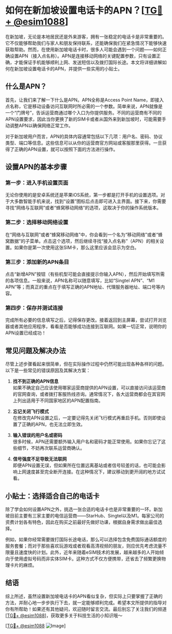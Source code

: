 # 如何在新加坡设置电话卡的APN？[[TG💪+ @esim1088](https://t.me/s/esim1088)]

在新加坡，无论是本地居民还是外来游客，拥有一张稳定的电话卡是非常重要的。它不仅能够帮助我们与家人和朋友保持联系，还能确保我们在紧急情况下能够快速获取帮助。然而，在使用新加坡电话卡时，很多人可能会遇到一个问题——如何正确设置APN（接入点名称）。APN是连接移动网络的关键配置参数，只有设置正确，才能保证手机能够顺利上网、发送短信以及拨打国际长途。本文将详细讲解如何在新加坡设置电话卡的APN，并提供一些实用的小贴士。

## 什么是APN？

首先，让我们来了解一下什么是APN。APN全称是Access Point Name，即接入点名称，它是移动设备访问互联网时所必需的一个参数。简单来说，APN就像是一个“门牌号”，告诉运营商通过哪个入口为你提供服务。不同的运营商有不同的APN设置要求，因此当你更换了新的SIM卡或者从国外来到新加坡时，可能需要手动调整APN以确保网络正常工作。

对于新加坡用户而言，APN的具体内容通常包括以下几项：用户名、密码、协议类型、端口等信息。这些信息可以从你的运营商官方网站或客服那里获得。一旦获得了正确的APN设置，就可以按照下面的方法进行操作。

## 设置APN的基本步骤

### 第一步：进入手机设置页面

无论你使用的是安卓系统还是苹果iOS系统，第一步都是打开手机的设置选项。对于大多数智能手机来说，找到“设置”图标后点击即可进入主界面。接下来，你需要寻找“网络与互联网”或者“蜂窝移动网络”的选项，这取决于你的操作系统版本。

### 第二步：选择移动网络设置

在“网络与互联网”或者“蜂窝移动网络”中，你会看到一个名为“移动网络”或者“蜂窝数据”的子菜单。点击这个选项，然后继续寻找“接入点名称”（APN）的相关设置。如果你是第一次使用这张SIM卡，那么这里应该会显示为空白。

### 第三步：添加新的APN条目

点击“新增APN”按钮（有些机型可能会直接提示你输入APN），然后开始填写所需的各项信息。一般来说，APN名称可以随意填写，比如“Singtel APN”、“M1 APN”等；而真正的重点在于填写正确的APN地址、代理服务器地址、端口号等内容。

### 第四步：保存并测试连接

完成所有必要的信息填写之后，记得保存更改。接着返回到主屏幕，尝试打开浏览器或者其他应用程序，看看是否能够成功连接到互联网。如果一切正常，说明你的APN设置已经成功！

## 常见问题及解决办法

尽管上述步骤看起来很简单，但在实际操作过程中仍然可能出现各种各样的问题。以下是一些常见的错误原因及其解决方案：

1. **找不到正确的APN信息**  
   如果不确定自己应该使用哪家运营商提供的APN设置，可以直接访问该运营商的官网查询，或者拨打客服热线咨询。通常情况下，各大运营商都会在其官网上列出适用于不同国家地区的APN配置指南。

2. **忘记关闭飞行模式**  
   在修改完APN设置之后，一定要记得先关闭飞行模式再重启手机。否则即使设置了正确的APN，也无法立即生效。

3. **输入错误的用户名或密码**  
   很多时候，APN还需要额外输入用户名和密码才能正常使用。如果你忘记了这些细节，不妨再次联系运营商确认。

4. **信号强度不足导致无法联网**  
   即便APN设置无误，但如果所在位置远离基站或者信号较差的话，也可能会影响上网速度甚至完全断开连接。在这种情况下，建议移动到更开阔的地方试试看。

## 小贴士：选择适合自己的电话卡

除了学会如何设置APN之外，挑选一张合适的电话卡也是非常重要的一环。新加坡目前主要有三家主要的电信运营商——StarHub、Singtel以及M1。每家公司的资费计划各有特色，因此在购买之前最好先做好功课，根据自身需求做出最佳选择。

例如，如果你经常需要拨打国际长途电话，那么可以选择包含免费国际通话额度的服务套餐；而对于那些喜欢玩游戏或者观看高清视频的朋友，则应优先考虑流量不限量且速度快的计划。此外，近年来随着eSIM技术的发展，越来越多的人开始倾向于使用虚拟号码而非实体SIM卡。这种方式不仅方便携带，还省去了频繁更换物理卡片的麻烦。

## 结语

综上所述，虽然设置新加坡电话卡的APN看似复杂，但实际上只要掌握了正确的方法，并耐心地一步步执行下去，就一定能够顺利完成。希望本文所提供的指导对你有所帮助！如果还有其他疑问，欢迎随时留言交流。最后别忘了关注我们的频道[[TG💪+ @esim1088](https://t.me/s/esim1088)]，获取更多关于科技生活的小知识哦～ 

[[TG💪+ @esim1088](https://t.me/s/esim1088) ![Image](https://i.postimg.cc/4NQfJmqS/Snipaste-2025-05-13-00-14-12.png)]